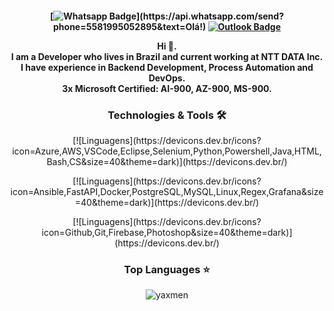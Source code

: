 <h4 align="center">

[![Whatsapp Badge](https://img.shields.io/badge/-Whatsapp-4CA143?style=flat-square&labelColor=4CA143&logo=whatsapp&logoColor=white&link=https://api.whatsapp.com/send?phone=5581995052895&text=Olá!)](https://api.whatsapp.com/send?phone=5581995052895&text=Olá!)
[![Outlook Badge](https://img.shields.io/badge/-Microsoft-blue?style=flat-square&logo=Microsoft&logoColor=white&link=mailto:yasmimkarollinne@outlook.com.br)](mailto:yasmimkarollinne@outlook.com.br) <br>

Hi 👋. <br>
I am a Developer who lives in Brazil and current working at NTT DATA Inc. <br>
I have experience in Backend Development, Process Automation and DevOps. <br>
3x Microsoft Certified: AI-900, AZ-900, MS-900. <br>
</h4>


<h3 align="center">Technologies & Tools 🛠</h3>

<p align="center">
[![Linguagens](https://devicons.dev.br/icons?icon=Azure,AWS,VSCode,Eclipse,Selenium,Python,Powershell,Java,HTML,Bash,CS&size=40&theme=dark)](https://devicons.dev.br/) <br> </p>

<p align="center">
[![Linguagens](https://devicons.dev.br/icons?icon=Ansible,FastAPI,Docker,PostgreSQL,MySQL,Linux,Regex,Grafana&size=40&theme=dark)](https://devicons.dev.br/) <br> </p>

<p align="center">
[![Linguagens](https://devicons.dev.br/icons?icon=Github,Git,Firebase,Photoshop&size=40&theme=dark)](https://devicons.dev.br/) <br> </p>

<h3 align="center">Top Languages ⭐</h3>

<p align="center"> 
<img src="https://github-readme-stats.vercel.app/api/top-langs?username=yaxmen&show_icons=true&locale=en&layout=compact&theme=dark" alt="yaxmen" />
</p>